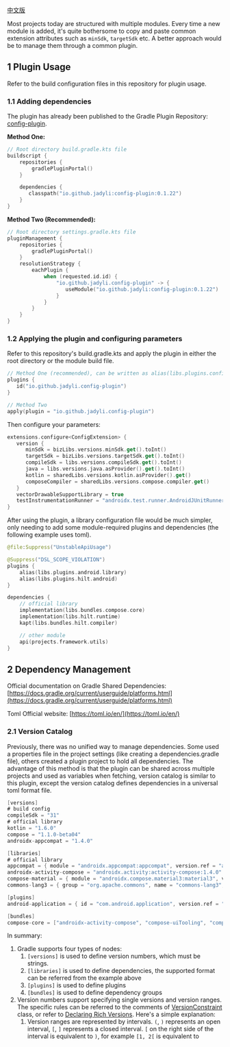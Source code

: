 [中文版](https://juejin.cn/post/7041958178682044447)

Most projects today are structured with multiple modules. Every time a new module is added, it's quite bothersome to copy and paste common extension attributes such as `minSdk`, `targetSdk` etc. A better approach would be to manage them through a common plugin.

## 1 Plugin Usage

Refer to the build configuration files in this repository for plugin usage.

### 1.1 Adding dependencies

The plugin has already been published to the Gradle Plugin Repository: [config-plugin](https://plugins.gradle.org/plugin/io.github.jadyli.config-plugin).

**Method One:**

```kotlin
// Root directory build.gradle.kts file
buildscript {
    repositories {
        gradlePluginPortal()
    }

    dependencies {
       classpath("io.github.jadyli:config-plugin:0.1.22")
    }
}
```

**Method Two (Recommended):**

```kotlin
// Root directory settings.gradle.kts file
pluginManagement {
    repositories {
        gradlePluginPortal()
    }
    resolutionStrategy {
        eachPlugin {
            when (requested.id.id) {
                "io.github.jadyli.config-plugin" -> {
                   useModule("io.github.jadyli:config-plugin:0.1.22")
                }
            }
        }
    }
}
```

### 1.2 Applying the plugin and configuring parameters

Refer to this repository's build.gradle.kts and apply the plugin in either the root directory or the module build file.

```kotlin
// Method One (recommended), can be written as alias(libs.plugins.config.plugin) with version catalog 
plugins {
   id("io.github.jadyli.config-plugin")
}

// Method Two
apply(plugin = "io.github.jadyli.config-plugin")
```

Then configure your parameters:

```kotlin
extensions.configure<ConfigExtension> {
   version {
      minSdk = bizLibs.versions.minSdk.get().toInt()
      targetSdk = bizLibs.versions.targetSdk.get().toInt()
      compileSdk = libs.versions.compileSdk.get().toInt()
      java = libs.versions.java.asProvider().get().toInt()
      kotlin = sharedLibs.versions.kotlin.asProvider().get()
      composeCompiler = sharedLibs.versions.compose.compiler.get()
   }
   vectorDrawableSupportLibrary = true
   testInstrumentationRunner = "androidx.test.runner.AndroidJUnitRunner"
}
```

After using the plugin, a library configuration file would be much simpler, only needing to add some module-required plugins and dependencies (the following example uses toml).

```kotlin
@file:Suppress("UnstableApiUsage")

@Suppress("DSL_SCOPE_VIOLATION")
plugins {
    alias(libs.plugins.android.library)
    alias(libs.plugins.hilt.android)
}

dependencies {
    // official library
    implementation(libs.bundles.compose.core)
    implementation(libs.hilt.runtime)
    kapt(libs.bundles.hilt.compiler)

    // other module
    api(projects.framework.utils)
}
```

## 2 Dependency Management

Official documentation on Gradle Shared Dependencies: [https://docs.gradle.org/current/userguide/platforms.html](https://docs.gradle.org/current/userguide/platforms.html)

Toml Official website: [https://toml.io/en/](https://toml.io/en/)

### 2.1 Version Catalog

Previously, there was no unified way to manage dependencies. Some used a properties file in the project settings (like creating a dependencies.gradle file), others created a plugin project to hold all dependencies. The advantage of this method is that the plugin can be shared across multiple projects and used as variables when fetching, version catalog is similar to this plugin, except the version catalog defines dependencies in a universal toml format file.

```kotlin
[versions]
# build config
compileSdk = "31"
# official library
kotlin = "1.6.0"
compose = "1.1.0-beta04"
androidx-appcompat = "1.4.0"

[libraries]
# official library
appcompat = { module = "androidx.appcompat:appcompat", version.ref = "androidx-appcompat" }
androidx-activity-compose = "androidx.activity:activity-compose:1.4.0"
compose-material = { module = "androidx.compose.material3:material3", version = "1.0.0-alpha02" }
commons-lang3 = { group = "org.apache.commons", name = "commons-lang3", version = { strictly = "[3.8, 4.0[", prefer="3.9" } }

[plugins]
android-application = { id = "com.android.application", version.ref = "android-plugin" }

[bundles]
compose-core = ["androidx-activity-compose", "compose-uiTooling", "compose-material"]
```

In summary:

1. Gradle supports four types of nodes:
   1. `[versions]` is used to define version numbers, which must be strings.
   2. `[libraries]` is used to define dependencies, the supported format can be referred from the example above
   3. `[plugins]` is used to define plugins
   4. `[bundles]` is used to define dependency groups
2. Version numbers support specifying single versions and version ranges. The specific rules can be referred to the comments of [VersionConstraint](https://docs.gradle.org/current/javadoc/org/gradle/api/artifacts/VersionConstraint.html) class, or refer to [Declaring Rich Versions](https://docs.gradle.org/current/userguide/rich_versions.html#rich-version-constraints). Here's a simple explanation:
   1. Version ranges are represented by intervals. `(`, `)` represents an open interval, `[`, `]` represents a closed interval. `[` on the right side of the interval is equivalent to `)`, for example `[1, 2[` is equivalent to
